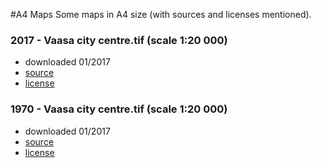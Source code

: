 #A4 Maps
Some maps in A4 size (with sources and licenses mentioned).

### 2017 - Vaasa city centre.tif (scale 1:20 000)
- downloaded 01/2017
- [source](https://avaa.tdata.fi/web/avaa/openstreetmap)
- [license](http://opendatacommons.org/licenses/odbl/summary/)

### 1970 - Vaasa city centre.tif (scale 1:20 000)
- downloaded 01/2017
- [source](http://www.maanmittauslaitos.fi/aineistot-palvelut/verkkopalvelut/lisatietoa-palvelusta)
- [license](http://www.maanmittauslaitos.fi/avoindata_lisenssi_versio1_20120501)



